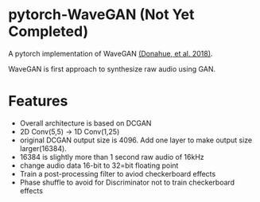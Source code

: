 # pytorch-WaveGAN (Not Yet Completed)
A pytorch implementation of WaveGAN 
[(Donahue, et al. 2018)](https://arxiv.org/abs/1802.04208).

WaveGAN is first approach to synthesize raw audio using GAN.

# Features
* Overall architecture is based on DCGAN
* 2D Conv(5,5) -> 1D Conv(1,25)
* original DCGAN output size is 4096. Add one layer to make output size larger(16384).
* 16384 is slightly more than 1 second raw audio of 16kHz
* change audio data 16-bit to 32=bit floating point
* Train a post-processing filter to aviod checkerboard effects
* Phase shuffle to avoid for Discriminator not to train checkerboard effects

